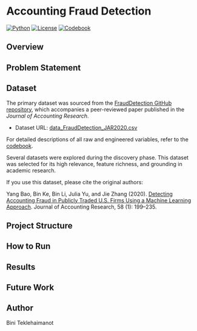 
# Accounting Fraud Detection

[![Python](https://img.shields.io/badge/python-3.13-blue.svg)](https://www.python.org/)
[![License](https://img.shields.io/badge/license-MIT-brightgreen.svg)](./LICENSE)
[![Codebook](https://img.shields.io/badge/docs-codebook-blue)](docs/codebook.md)

## Overview

## Problem Statement

## Dataset
The primary dataset was sourced from the [FraudDetection GitHub repository](https://github.com/JarFraud/FraudDetection), which accompanies a peer-reviewed paper published in the *Journal of Accounting Research*.

- Dataset URL: [data_FraudDetection_JAR2020.csv](https://raw.githubusercontent.com/JarFraud/FraudDetection/refs/heads/master/data_FraudDetection_JAR2020.csv)

For detailed descriptions of all raw and engineered variables, refer to the [codebook](https://github.com/BTExpress1/accounting-fraud-detection/blob/91c49a5ff1a04842bdc0ad81e0b3f0098035ed07/docs/codebook.md).

Several datasets were explored during the discovery phase. This dataset was selected for its high relevance, feature richness, and grounding in academic research.

If you use this dataset, please cite the original authors:

Yang Bao, Bin Ke, Bin Li, Julia Yu, and Jie Zhang (2020). [Detecting Accounting Fraud in Publicly Traded U.S. Firms Using a Machine Learning Approach](https://onlinelibrary.wiley.com/doi/10.1111/1475-679X.12292). Journal of Accounting Research, 58 (1): 199–235.

## Project Structure

## How to Run

## Results

## Future Work

## Author

Bini Teklehaimanot
